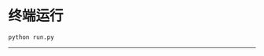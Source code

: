 # 终端运行

```shell
python run.py
```
************************************************************************************************************************************************************************************************************************************************************************************************************************************************************************************************************************************************************************************************************************************************************************************************************************************************************************************************************************************************************************************************************************************************************************